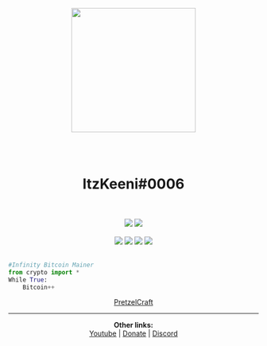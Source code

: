 <p align="center">
  <img src="https://cdn.discordapp.com/attachments/871062118533845073/1096695675133112330/skinmc-avatar_6.png" style="width: 250px">
</p>

<div align="center">
    <br><br>
    <h1>ItzKeeni#0006</h1 width: 120px>
</div>

<div align="center">
<br><br>
<img src="https://img.shields.io/badge/figma-%23F24E1E.svg?style=for-the-badge&logo=figma&logoColor=white"/> <img src="https://img.shields.io/badge/Visual%20Studio%20Code-0078d7.svg?style=for-the-badge&logo=visual-studio-code&logoColor=white)"/>
<br><br>
<img src="https://img.shields.io/badge/html5-%23E34F26.svg?style=for-the-badge&logo=html5&logoColor=white" /> <img src="https://img.shields.io/badge/css3-%231572B6.svg?style=for-the-badge&logo=css3&logoColor=white" /> <img src="https://img.shields.io/badge/javascript-%23323330.svg?style=for-the-badge&logo=javascript&logoColor=%23F7DF1E" /> <img src="https://img.shields.io/badge/python-3670A0?style=for-the-badge&logo=python&logoColor=ffdd54" />
<br><br>
</div>



```python
#Infinity Bitcoin Mainer
from crypto import *
While True:
    Bitcoin++
 ```      


 <p align="center">   
    <a href="https://play.pretzelcraft.fun">PretzelCraft</a>

___

<p align="center">
  <b>Other links: </b><br>
  <a href="https://www.youtube.com/channel/UCM6InRH22Xno8nywrZnbhLA">Youtube</a> |
  <a href="https://www.donationalerts.com/r/ItzKeeni">Donate</a> |
  <a href="https://discord.gg/knPVuaR3Kg">Discord</a>
  <br><br>
</p>

